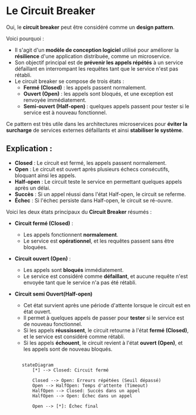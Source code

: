 # Le Circuit Breaker

Oui, le **circuit breaker** peut être considéré comme un **design pattern**.

Voici pourquoi :

- Il s'agit d'un **modèle de conception logiciel** utilisé pour améliorer la **résilience** d'une application distribuée, comme un microservice.
- Son objectif principal est de **prévenir les appels répétés** à un service défaillant en interrompant les requêtes tant que le service n'est pas rétabli.
- Le circuit breaker se compose de trois états :
  - **Fermé (Closed)** : les appels passent normalement.
  - **Ouvert (Open)** : les appels sont bloqués, et une exception est renvoyée immédiatement.
  - **Semi-ouvert (Half-open)** : quelques appels passent pour tester si le service est à nouveau fonctionnel.

Ce pattern est très utile dans les architectures microservices pour **éviter la surcharge** de services externes défaillants et ainsi **stabiliser le système**.

## Explication :
- **Closed** : Le circuit est fermé, les appels passent normalement.
- **Open** : Le circuit est ouvert après plusieurs échecs consécutifs, bloquant ainsi les appels.
- **Half-open** : Le circuit teste le service en permettant quelques appels après un délai.
- **Succès** : Si un appel réussi dans l'état Half-open, le circuit se referme.
- **Échec** : Si l'échec persiste dans Half-open, le circuit se ré-ouvre.

Voici les deux états principaux du **Circuit Breaker** résumés :

- **Circuit fermé (Closed)** : 
  - Les appels fonctionnent **normalement**.
  - Le service est **opérationnel**, et les requêtes passent sans être bloquées.

- **Circuit ouvert (Open)** : 
  - Les appels sont **bloqués** immédiatement.
  - Le service est considéré comme **défaillant**, et aucune requête n'est envoyée tant que le service n'a pas été rétabli.

- **Circuit semi Ouvert(Half-open)**
  - Cet état survient après une période d'attente lorsque le circuit est en état ouvert.
  - Il permet à quelques appels de passer pour **tester** si le service est de nouveau fonctionnel.
  - Si les appels **réussissent**, le circuit retourne à l'état **fermé (Closed)**, et le service est considéré comme rétabli.
  - Si les appels **échouent**, le circuit revient à l'état **ouvert (Open)**, et les appels sont de nouveau bloqués.

``` mermaid

      stateDiagram
          [*] --> Closed: Circuit fermé
      
          Closed --> Open: Erreurs répétées (Seuil dépassé)
          Open --> HalfOpen: Temps d'attente (Timeout)
          HalfOpen --> Closed: Succès dans un appel
          HalfOpen --> Open: Échec dans un appel
      
          Open --> [*]: Échec final

```

